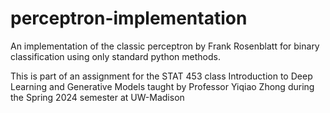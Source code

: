 # perceptron-implementation
An implementation of the classic perceptron by Frank Rosenblatt for binary classification using only standard python methods.

This is part of an assignment for the STAT 453 class Introduction to Deep Learning and Generative Models taught by Professor Yiqiao Zhong during the Spring 2024 semester at UW-Madison
